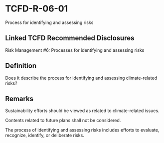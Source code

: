 # TCFD-R-06-01

Process for identifying and assessing risks

## Linked TCFD Recommended Disclosures

Risk Management #6: Processes for identifying and assessing risks

## Definition

Does it describe the process for identifying and assessing climate-related risks?

## Remarks

Sustainability efforts should be viewed as related to climate-related issues.

Contents related to future plans shall not be considered.

The process of identifying and assessing risks includes efforts to evaluate, recognize, identify, or deliberate risks.
